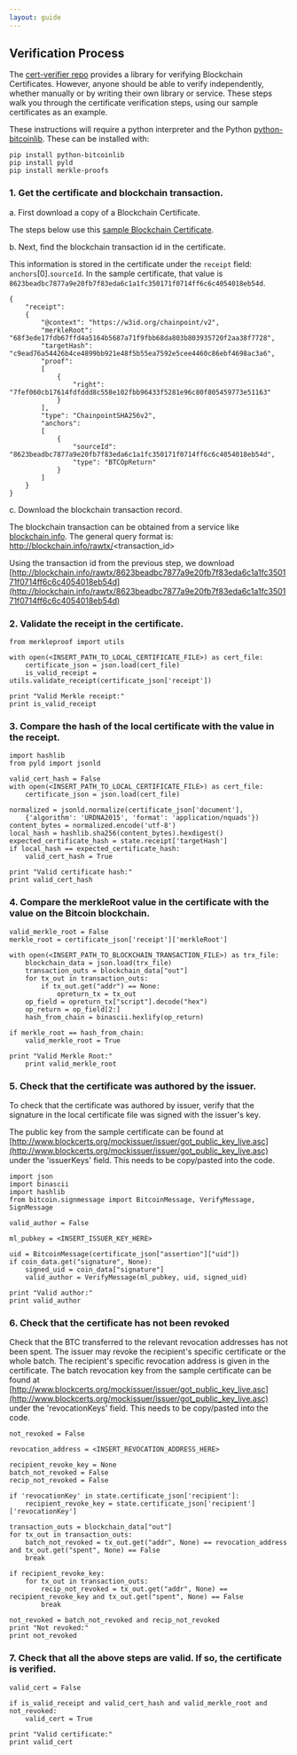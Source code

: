 ```yaml
---
layout: guide
---
```


## Verification Process

The [cert-verifier repo](https://github.com/blockchain-certificates/cert-verifier) provides a library for verifying Blockchain Certificates. However, anyone should be able to verify independently, whether manually or by writing their own library or service. These steps walk you through the certificate verification steps, using our sample certificates as an example.

These instructions will require a python interpreter and the Python [python-bitcoinlib](https://github.com/petertodd/python-bitcoinlib). These can be installed with:

    pip install python-bitcoinlib
    pip install pyld
    pip install merkle-proofs


### 1\. Get the certificate and blockchain transaction.

a\. First download a copy of a Blockchain Certificate.

The steps below use this [sample Blockchain Certificate](http://www.blockcerts.org/mockissuer/examples/609c2989-275f-4f4c-ab02-b245cfb09017.json).

b\. Next, find the blockchain transaction id in the certificate.

This information is stored in the certificate under the `receipt` field: `anchors`[0].`sourceId`. In the sample certificate, that value is `8623beadbc7877a9e20fb7f83eda6c1a1fc350171f0714ff6c6c4054018eb54d`.

```
{
    "receipt":
    {
        "@context": "https://w3id.org/chainpoint/v2",
        "merkleRoot": "68f3ede17fdb67ffd4a5164b5687a71f9fbb68da803b803935720f2aa38f7728",
        "targetHash": "c9ead76a54426b4ce4899bb921e48f5b55ea7592e5cee4460c86ebf4698ac3a6",
        "proof":
        [
            {
                "right": "7fef060cb17614fdfddd8c558e102fbb96433f5281e96c80f805459773e51163"
            }
        ],
        "type": "ChainpointSHA256v2",
        "anchors":
        [
            {
                "sourceId": "8623beadbc7877a9e20fb7f83eda6c1a1fc350171f0714ff6c6c4054018eb54d",
                "type": "BTCOpReturn"
            }
        ]
    }
}
```

c\. Download the blockchain transaction record.

The blockchain transaction can be obtained from a service like [blockchain.info](http://blockchain.info/). The general query format is: http://blockchain.info/rawtx/<transaction_id>

Using the transaction id from the previous step, we download [http://blockchain.info/rawtx/8623beadbc7877a9e20fb7f83eda6c1a1fc350171f0714ff6c6c4054018eb54d](http://blockchain.info/rawtx/8623beadbc7877a9e20fb7f83eda6c1a1fc350171f0714ff6c6c4054018eb54d)

### 2\. Validate the receipt in the certificate.

    from merkleproof import utils

    with open(<INSERT_PATH_TO_LOCAL_CERTIFICATE_FILE>) as cert_file:
        certificate_json = json.load(cert_file)
        is_valid_receipt = utils.validate_receipt(certificate_json['receipt'])

    print "Valid Merkle receipt:"
    print is_valid_receipt


### 3\. Compare the hash of the local certificate with the value in the receipt.

    import hashlib
    from pyld import jsonld

    valid_cert_hash = False
    with open(<INSERT_PATH_TO_LOCAL_CERTIFICATE_FILE>) as cert_file:
        certificate_json = json.load(cert_file)

    normalized = jsonld.normalize(certificate_json['document'],
        {'algorithm': 'URDNA2015', 'format': 'application/nquads'})
    content_bytes = normalized.encode('utf-8')
    local_hash = hashlib.sha256(content_bytes).hexdigest()
    expected_certificate_hash = state.receipt['targetHash']
    if local_hash == expected_certificate_hash:
        valid_cert_hash = True

    print "Valid certificate hash:"
    print valid_cert_hash

### 4\. Compare the merkleRoot value in the certificate with the value on the Bitcoin blockchain.

    valid_merkle_root = False
    merkle_root = certificate_json['receipt']['merkleRoot']

    with open(<INSERT_PATH_TO_BLOCKCHAIN_TRANSACTION_FILE>) as trx_file:
        blockchain_data = json.load(trx_file)
        transaction_outs = blockchain_data["out"]
        for tx_out in transaction_outs:
            if tx_out.get("addr") == None:
                opreturn_tx = tx_out
        op_field = opreturn_tx["script"].decode("hex")
        op_return = op_field[2:]
        hash_from_chain = binascii.hexlify(op_return)

    if merkle_root == hash_from_chain:
        valid_merkle_root = True

    print "Valid Merkle Root:"
        print valid_merkle_root


### 5\. Check that the certificate was authored by the issuer.

To check that the certificate was authored by issuer, verify that the signature in the local certificate file was signed with the issuer's key.

The public key from the sample certificate can be found at [http://www.blockcerts.org/mockissuer/issuer/got_public_key_live.asc](http://www.blockcerts.org/mockissuer/issuer/got_public_key_live.asc) under the 'issuerKeys' field. This needs to be copy/pasted into the code.

    import json
    import binascii
    import hashlib
    from bitcoin.signmessage import BitcoinMessage, VerifyMessage, SignMessage

    valid_author = False

    ml_pubkey = <INSERT_ISSUER_KEY_HERE>

    uid = BitcoinMessage(certificate_json["assertion"]["uid"])
    if coin_data.get("signature", None):
        signed_uid = coin_data["signature"]
        valid_author = VerifyMessage(ml_pubkey, uid, signed_uid)

    print "Valid author:"
    print valid_author


### 6\. Check that the certificate has not been revoked

Check that the BTC transferred to the relevant revocation addresses has not been spent. The issuer may revoke the recipient's specific certificate or the whole batch. The recipient's specific revocation address is given in the certificate. The batch revocation key from the sample certificate can be found at [http://www.blockcerts.org/mockissuer/issuer/got_public_key_live.asc](http://www.blockcerts.org/mockissuer/issuer/got_public_key_live.asc) under the 'revocationKeys' field. This needs to be copy/pasted into the code.


    not_revoked = False

    revocation_address = <INSERT_REVOCATION_ADDRESS_HERE>

    recipient_revoke_key = None
    batch_not_revoked = False
    recip_not_revoked = False

    if 'revocationKey' in state.certificate_json['recipient']:
        recipient_revoke_key = state.certificate_json['recipient']['revocationKey']

    transaction_outs = blockchain_data["out"]
    for tx_out in transaction_outs:
        batch_not_revoked = tx_out.get("addr", None) == revocation_address and tx_out.get("spent", None) == False
        break

    if recipient_revoke_key:
        for tx_out in transaction_outs:
            recip_not_revoked = tx_out.get("addr", None) == recipient_revoke_key and tx_out.get("spent", None) == False
            break

    not_revoked = batch_not_revoked and recip_not_revoked
    print "Not revoked:"
    print not_revoked


### 7\. Check that all the above steps are valid. If so, the certificate is verified.

    valid_cert = False

    if is_valid_receipt and valid_cert_hash and valid_merkle_root and not_revoked:
        valid_cert = True

    print "Valid certificate:"
    print valid_cert
